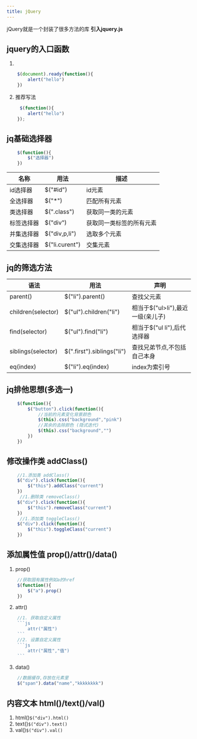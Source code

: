 ```yaml
---
title: jQuery
---
```

jQuery就是一个封装了很多方法的库
**引入jquery.js**
## jquery的入口函数
1. 
```js
    $(document).ready(function(){
        alert("hello")
    })
```
2. 推荐写法 
```js
     $(function(){
        alert("hello")
    });

```

## jq基础选择器

```js
    $(function(){
        $("选择器")
    })
```
|         名称              |        用法               |      描述              |
|---------------------------|---------------------------|------------------------|
|         id选择器          |         $("#id")          |       id元素           |
|         全选择器          |         $("*")            |       匹配所有元素     |
|         类选择器          |         $(".class")       |       获取同一类的元素         |
|         标签选择器        |         $("div")          |       获取同一类标签的所有元素      |
|         并集选择器        |         $("div,p,li")     |       选取多个元素         |
|         交集选择器        |         $("li.curent")    |       交集元素      |



## jq的筛选方法

|         语法              |        用法               |      声明              |
|---------------------------|---------------------------|------------------------|
|     parent()              |         $("li").parent()              |       查找父元素                           |
|     children(selector)    |         $("ul").children("li")        |       相当于$("ul>li"),最近一级(亲儿子)    |
|     find(selector)        |         $("ul").find("li")            |       相当于$("ul li"),后代选择器          |
|     siblings(selector)    |         $(".first").siblings("li")    |       查找兄弟节点,不包括自己本身          |
|      eq(index)            |         $("li").eq(index)             |       index为索引号                         |

## jq排他思想(多选一)

```js
    $(function(){
        $("button").click(function(){
            //当前的元素变化背景颜色
            $(this).css("background","pink")
            //其余的去除颜色 (隐式迭代)
            $(this).css("background","")
        })
    })
```

## 修改操作类   addClass()
```js
    //1.添加类 addClass()
    $("div").click(function(){
        $("this").addClass("current")
    })
     //1.删除类 removeClass()
    $("div").click(function(){
        $("this").removeClass("current")
    })
     //1.添加类 toggleClass()
    $("div").click(function(){
        $("this").toggleClass("current")
    })
```
## 添加属性值 prop()/attr()/data()
1. prop()
```js
    //获取固有属性例如a的href
    $(function(){
        $("a").prop()
    })
```
2. attr()
```js
    //1. 获取自定义属性
    ```js
        attr("属性")
    ```
    //2. 设置自定义属性
    ```js
        attr("属性","值")
    ```
```
3. data()
```js
    //数据缓存,存放在元素里
    $("span").data("name","kkkkkkkk")
```

## 内容文本 html()/text()/val()
1. html()`$("div").html()`
2. text()`$("div").text()`
3. val()`$("div").val()`